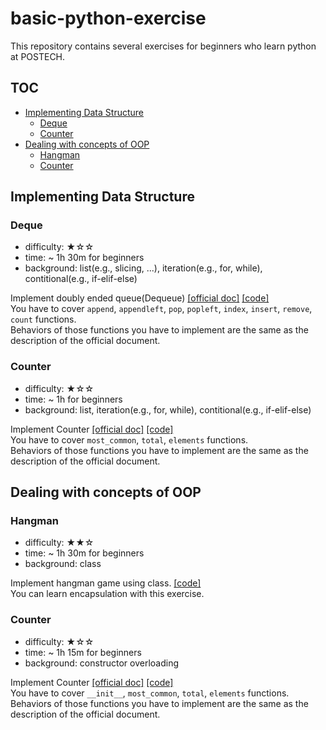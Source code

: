 # basic-python-exercise
This repository contains several exercises for beginners who learn python at POSTECH.

## TOC
- [Implementing Data Structure](#implementing-data-structure)
  * [Deque](#deque)
  * [Counter](#counter)
- [Dealing with concepts of OOP](#dealing-with-concepts-of-oop)
  * [Hangman](#hangman)
  * [Counter](#counter-1)

## Implementing Data Structure

### Deque
- difficulty: ★☆☆  
- time: ~ 1h 30m for beginners
- background: list(e.g., slicing, ...), iteration(e.g., for, while), contitional(e.g., if-elif-else)

Implement doubly ended queue(Dequeue) <a href='https://docs.python.org/ko/3/library/collections.html#collections.deque'>[official doc]</a> <a href='https://github.com/hodori314/basic-python-exercise/blob/main/deque.py'>[code]</a>    
You have to cover `append`, `appendleft`, `pop`, `popleft`, `index`, `insert`, `remove`, `count` functions.  
Behaviors of those functions you have to implement are the same as the description of the official document.  

### Counter
- difficulty: ★☆☆  
- time: ~ 1h for beginners
- background: list, iteration(e.g., for, while), contitional(e.g., if-elif-else)

Implement Counter <a href='https://docs.python.org/ko/3/library/collections.html#collections.Counter'>[official doc]</a> <a href='https://github.com/hodori314/basic-python-exercise/blob/main/counter.py'>[code]</a>   
You have to cover `most_common`, `total`, `elements` functions.  
Behaviors of those functions you have to implement are the same as the description of the official document.  

## Dealing with concepts of OOP

### Hangman
- difficulty: ★★☆  
- time: ~ 1h 30m for beginners
- background: class

Implement hangman game using class. <a href='https://github.com/hodori314/basic-python-exercise/blob/main/hangman.py'>[code]</a>   
You can learn encapsulation with this exercise.

### Counter
- difficulty: ★☆☆  
- time: ~ 1h 15m for beginners
- background: constructor overloading

Implement Counter <a href='https://docs.python.org/ko/3/library/collections.html#collections.Counter'>[official doc]</a>  <a href='https://github.com/hodori314/basic-python-exercise/blob/main/counter-oop.py'>[code]</a>  
You have to cover  `__init__`, `most_common`, `total`, `elements` functions.  
Behaviors of those functions you have to implement are the same as the description of the official document. 
